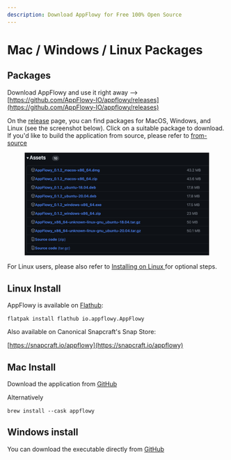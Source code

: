 ```yaml
---
description: Download AppFlowy for Free 100% Open Source
---
```


# Mac / Windows / Linux Packages

## Packages

Download AppFlowy and use it right away --> [https://github.com/AppFlowy-IO/appflowy/releases](https://github.com/AppFlowy-IO/appflowy/releases)

On the [release](https://github.com/AppFlowy-IO/appflowy/releases) page, you can find packages for MacOS, Windows, and Linux (see the screenshot below). Click on a suitable package to download. If you'd like to build the application from source, please refer to [from-source](../../../../documentation/appflowy/from-source/ "mention")

<figure><img src="../../../../.gitbook/assets/image (6) (1) (1).png" alt=""><figcaption></figcaption></figure>

For Linux users, please also refer to [Installing on Linux ](installing-on-linux/)for optional steps.

## Linux Install

AppFlowy is available on [Flathub](https://flathub.org/apps/details/io.appflowy.AppFlowy):

```
flatpak install flathub io.appflowy.AppFlowy
```

Also available on Canonical Snapcraft's Snap Store:

[https://snapcraft.io/appflowy](https://snapcraft.io/appflowy)



## Mac Install

Download the application from [GitHub](https://github.com/AppFlowy-IO/AppFlowy/releases)

Alternatively

```
brew install --cask appflowy
```



## Windows install

You can download the executable directly from [GitHub](https://github.com/AppFlowy-IO/AppFlowy/releases)
